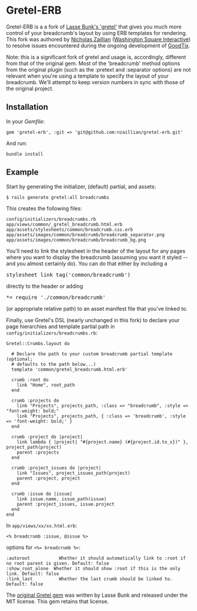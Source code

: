Gretel-ERB
==========

Gretel-ERB is a a fork of [Lasse Bunk's 'gretel'](http://github.com/lassebunk/gretel)
that gives you much more control of your breadcrumb's layout by using ERB
templates for rendering.  This fork was authored by [Nicholas Zaillian](http://nicholas.zaillian.com)
([Washington Square Interactive](http://washingtonsquareinteractive.com)) to resolve 
issues encountered during the ongoing development of [GoodTix](http://goodtix.org).

Note: this is a significant fork of gretel and usage is, accordingly, different
from that of the original gem.  Most of the 'breadcrumb' method options from the
original plugin (such as the :pretext and :separator options) are not relevant when
you're using a template to specify the layout of your breadcrumb.  We'll attempt to keep 
version numbers in sync with those of the original project.

Installation
------------

In your <em>Gemfile</em>:

    gem 'gretel-erb', :git => 'git@github.com:nzaillian/gretel-erb.git'

And run:
 
    bundle install

Example
-------

Start by generating the initializer, (default) partial, and assets:

    $ rails generate gretel:all breadcrumbs

This creates the following files:

    config/initializers/breadcrumbs.rb
    app/views/common/_gretel_breadcrumb.html.erb
    app/assets/stylesheets/common/breadcrumb.css.erb
    app/assets/images/common/breadcrumb/breadcrumb_separator.png
    app/assets/images/common/breadcrumb/breadcrumb_bg.png

You'll need to link the stylesheet in the header of the layout for any pages where
you want to display the breadcrumb (assuming you want it styled -- and you almost
certainly do).  You can do that either by including a <pre>stylesheet\_link\_tag('common/breadcrumb')</pre>
directly to the header or adding <pre>*= require './common/breadcrumb'</pre> (or appropriate relative path)
to an asset manifest file that you've linked to.

Finally, use Gretel's DSL (nearly unchanged in this fork) to declare your page hierarchies and template partial path in
<code>config/initializers/breadcrumbs.rb</code>:

    Gretel::Crumbs.layout do
		
      # Declare the path to your custom breadcrumb partial template (optional;
	  # defaults to the path below...)
      template 'common/gretel_breadcrumb.html.erb'

      crumb :root do
        link "Home", root_path
      end

      crumb :projects do
        link "Projects", projects_path, :class => "breadcrumb", :style => "font-weight: bold;"
        link "Projects", projects_path, { :class => 'breadcrumb', :style => 'font-weight: bold;' }
      end

      crumb :project do |project|
        link lambda { |project| "#{project.name} (#{project.id.to_s})" }, project_path(project)
        parent :projects
      end

      crumb :project_issues do |project|
        link "Issues", project_issues_path(project)
        parent :project, project
      end

      crumb :issue do |issue|
        link issue.name, issue_path(issue)
        parent :project_issues, issue.project
      end
    end


In <code>app/views/xx/xx.html.erb</code>:

    <% breadcrumb :issue, @issue %>

options for <code><%= breadcrumb %></code>:

    :autoroot           Whether it should automatically link to :root if no root parent is given. Default: false  
    :show_root_alone  Whether it should show :root if this is the only link. Default: false  
    :link_last          Whether the last crumb should be linked to. Default: false  

The [original Gretel gem](http://github.com/lassebunk/gretel) was written by Lasse Bunk and released under the MIT license.  This gem retains that license.